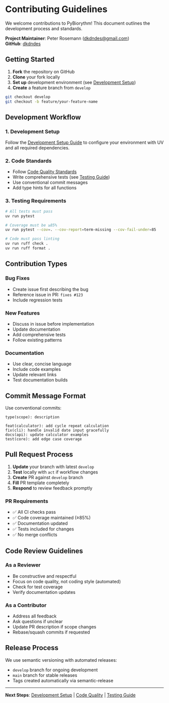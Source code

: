 # Contributing Guidelines

We welcome contributions to PyBiorythm! This document outlines the development process and standards.

**Project Maintainer**: Peter Rosemann (dkdndes@gmail.com)  
**GitHub**: [dkdndes](https://github.com/dkdndes)

## Getting Started

1. **Fork** the repository on GitHub
2. **Clone** your fork locally
3. **Set up** development environment (see [Development Setup](setup.md))
4. **Create** a feature branch from `develop`

```bash
git checkout develop
git checkout -b feature/your-feature-name
```

## Development Workflow

### 1. Development Setup
Follow the [Development Setup Guide](setup.md) to configure your environment with UV and all required dependencies.

### 2. Code Standards
- Follow [Code Quality Standards](code-quality.md)
- Write comprehensive tests (see [Testing Guide](testing.md))
- Use conventional commit messages
- Add type hints for all functions

### 3. Testing Requirements
```bash
# All tests must pass
uv run pytest

# Coverage must be ≥85%
uv run pytest --cov=. --cov-report=term-missing --cov-fail-under=85

# Code must pass linting
uv run ruff check .
uv run ruff format .
```

## Contribution Types

### Bug Fixes
- Create issue first describing the bug
- Reference issue in PR: `fixes #123`
- Include regression tests

### New Features
- Discuss in issue before implementation
- Update documentation
- Add comprehensive tests
- Follow existing patterns

### Documentation
- Use clear, concise language
- Include code examples
- Update relevant links
- Test documentation builds

## Commit Message Format

Use conventional commits:

```
type(scope): description

feat(calculator): add cycle repeat calculation
fix(cli): handle invalid date input gracefully  
docs(api): update calculator examples
test(core): add edge case coverage
```

## Pull Request Process

1. **Update** your branch with latest `develop`
2. **Test** locally with `act` if workflow changes
3. **Create** PR against `develop` branch
4. **Fill** PR template completely
5. **Respond** to review feedback promptly

### PR Requirements
- ✅ All CI checks pass
- ✅ Code coverage maintained (≥85%)
- ✅ Documentation updated
- ✅ Tests included for changes
- ✅ No merge conflicts

## Code Review Guidelines

### As a Reviewer
- Be constructive and respectful
- Focus on code quality, not coding style (automated)
- Check for test coverage
- Verify documentation updates

### As a Contributor  
- Address all feedback
- Ask questions if unclear
- Update PR description if scope changes
- Rebase/squash commits if requested

## Release Process

We use semantic versioning with automated releases:
- `develop` branch for ongoing development
- `main` branch for stable releases
- Tags created automatically via semantic-release

---

**Next Steps**: [Development Setup](setup.md) | [Code Quality](code-quality.md) | [Testing Guide](testing.md)